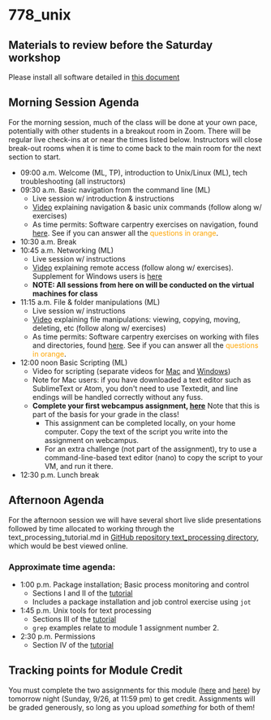 # 778_unix

## Materials to review before the Saturday workshop

Please install all software detailed in [this document](https://unr.canvaslms.com/courses/74884/modules/items/1926460)


## Morning Session Agenda
For the morning session, much of the class will be done at your own pace, potentially with other students in a breakout room in Zoom. There will be regular live check-ins at or near the times listed below. Instructors will close break-out rooms when it is time to come back to the main room for the next section to start.

* 09:00 a.m. Welcome (ML, TP), introduction to Unix/Linux (ML), tech troubleshooting (all instructors)
* 09:30 a.m. Basic navigation from the command line (ML)
	* Live session w/ introduction & instructions
	* [Video](https://unr.canvaslms.com/courses/74884/modules/items/1788077) explaining navigation & basic unix commands (follow along w/ exercises)
	* As time permits: Software carpentry exercises on navigation, found [here](https://swcarpentry.github.io/shell-novice/02-filedir/index.html). See if you can answer all the <span style="color:orange">questions in orange</span>.
* 10:30 a.m. Break
* 10:45 a.m. Networking (ML)
	* Live session w/ instructions
	* [Video](https://unr.canvaslms.com/courses/74884/modules/items/1788079) explaining remote access (follow along w/ exercises). Supplement for Windows users is [here](https://unr.canvaslms.com/courses/74884/modules/items/1788078)
	* **NOTE: All sessions from here on will be conducted on the virtual machines for class**
* 11:15 a.m. File & folder manipulations (ML)
	* Live session w/ instructions
	* [Video](https://unr.canvaslms.com/courses/74884/modules/items/1788080) explaining file manipulations: viewing, copying, moving, deleting, etc (follow along w/ exercises)
	* As time permits: Software carpentry exercises on working with files and directories, found [here](https://swcarpentry.github.io/shell-novice/03-create/index.html). See if you can answer all the <span style="color:orange">questions in orange</span>.
* 12:00 noon Basic Scripting (ML)
	* Video for scripting (separate videos for [Mac](https://unr.canvaslms.com/courses/74884/modules/items/1788081) and [Windows](https://unr.canvaslms.com/courses/74884/modules/items/1788082))
	* Note for Mac users: if you have downloaded a text editor such as SublimeText or Atom, you don't need to use Textedit, and line endings will be handled correctly without any fuss. 
	* **Complete your first webcampus assignment, [here](https://unr.canvaslms.com/courses/74884/assignments/846663)** Note that this is part of the basis for your grade in the class! 
		* This assignment can be completed locally, on your home computer. Copy the text of the script you write into the assignment on webcampus. 
		* For an extra challenge (not part of the assignment), try to use a command-line-based text editor (nano) to copy the script to your VM, and run it there. 
* 12:30 p.m. Lunch break

## Afternoon Agenda
For the afternoon session we will have several short live slide presentations followed by time allocated to working through the text_processing_tutorial.md in [GitHub repository text_processing directory](https://github.com/tparchman/778_unix/tree/master/text_processing), which would be best viewed online.

### Approximate time agenda:
* 1:00 p.m. Package installation; Basic process monitoring and control
	* Sections I and II of the [tutorial](https://github.com/tparchman/778_unix/tree/master/text_processing)
	* Includes a package installation and job control exercise using `jot`
* 1:45 p.m. Unix tools for text processing
	* Sections III of the [tutorial](https://github.com/tparchman/778_unix/tree/master/text_processing)
	* `grep` examples relate to module 1 assignment number 2.
* 2:30 p.m. Permissions 
	* Section IV of the [tutorial](https://github.com/tparchman/778_unix/tree/master/text_processing)


## Tracking points for Module Credit

You must complete the two assignments for this module ([here](https://unr.canvaslms.com/courses/74884/assignments/846663) and [here](https://unr.canvaslms.com/courses/57767/modules/items/1381090)) by tomorrow night (Sunday, 9/26, at 11:59 pm) to get credit. Assignments will be graded generously, so long as you upload *something* for both of them!

